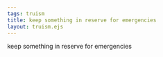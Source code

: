 ```yaml
---
tags: truism
title: keep something in reserve for emergencies
layout: truism.ejs
---
```


keep something in reserve for emergencies